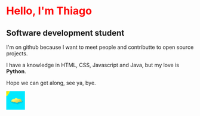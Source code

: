 <h1 style='color: red'>Hello, I'm Thiago</h1>
<h2>Software development student</h2>
<p>I'm on github because I want to meet people and contributte to open source projects.</p>
<p>I have a knowledge in HTML, CSS, Javascript and Java, but my love is <strong>Python</strong>.</p>
<p>Hope we can get along, see ya, bye.</p>
<img src='Beach.png' width='50' height='50'>
